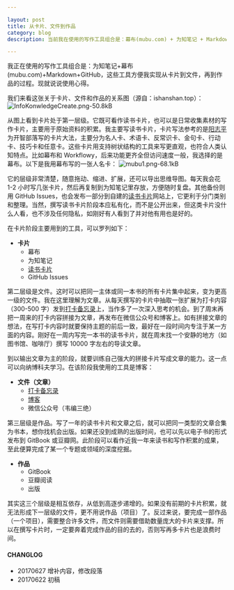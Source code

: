 ```yaml
---

layout: post
title: 从卡片、文件到作品
category: blog
description: 当前我在使用的写作工具组合是：幕布(mubu.com) + 为知笔记 + Markdown + GitHub。

---
```


我正在使用的写作工具组合是：为知笔记+幕布(mubu.com)+Markdown+GitHub，这些工具方便我实现从卡片到文件，再到作品的过程。现就说说使用心得。

我们来看这张关于卡片、文件和作品的关系图（源自：ishanshan.top）：
![InfoKonwledgeCreate.png-50.8kB][1]

从图上看到卡片处于第一层级。它既可看作读书卡片，也可以是日常收集素材的写作卡片，主要用于原始资料的积累。我主要写读书卡片，卡片写法参考的是[阳志平][2]为开智部落写的卡片大法，主要分为名人卡、术语卡、反常识卡、金句卡、行动卡、技巧卡和任意卡。这些卡片用支持树状结构的工具来写更直观，也符合人类认知特点。比如幕布和 Workflowy，后来功能更齐全但访问速度一般，我选择的是幕布。以下是我用幕布写的一张人名卡：
![mubu1.png-68.1kB][3]

它的层级非常清楚，随意拖动、缩进、扩展，还可以导出思维导图。每天我会花 1-2 小时写几张卡片，然后再复制到为知笔记里存放，方便随时复盘。其他备份则用 GitHub Issues，也会发布一部分到自建的[读书卡片][4]网站上，它更利于分门类别和整理。当然，撰写读书卡片阶段本应私有化，而不是公开出来，但这类卡片没什么人看，也不涉及任何隐私，如刚好有人看到了并对他有用也是好的。

在卡片阶段主要用到的工具，可以罗列如下：

- **卡片**
  - 幕布
  - 为知笔记
  - [读书卡片][5]
  - GitHub Issues

第二层级是文件。这时可以把同一主体或同一本书的所有卡片集中起来，变为更高一级的文件。我在这里理解为文章。从每天撰写的卡片中抽取一张扩展为打卡内容（300-500 字）发到[打卡备忘录][6]上，当作多了一次深入思考的机会。到了周末再把一周来的打卡内容拼接为文章，再发布在微信公众号和博客上。如有拼接文章的想法，在写打卡内容时就要保持主题的前后一致，最好在一段时间内专注于某一方面的内容。刚好在一周内写完一本书的读书卡片，就在周末找一个安静的地方（如图书馆、咖啡厅）撰写 10000 字左右的导读文章。

到以输出文章为主的阶段，就要训练自己强大的拼接卡片写成文章的能力。这一点可以向纳博科夫学习。在该阶段我使用的工具是博客：

- **文件（文章）**
  - [打卡备忘录][7]
  - [博客][8]
  - 微信公众号（韦编三绝）

第三层级是作品。写了一年的读书卡片和文章之后，就可以把同一类型的文章合集为书本，想你找机会出版。如果还没到成熟的出版时间，也可以先以电子书的形式发布到 GitBook 或豆瓣网。此阶段可以看作近我一年来读书和写作积累的成果，至此便算完成了某一个专题或领域的深度挖掘。

- **作品**
  - GitBook
  - 豆瓣阅读
  - 出版

其实这三个层级是相互依存，从低到高逐步递增的。如果没有前期的卡片积累，就无法形成下一层级的文件，更不用说作品（项目）了。反过来说，要完成一部作品（一个项目），需要整合许多文件，而文件则需要借助数量庞大的卡片来支撑。所以在撰写卡片时，一定要奔着完成作品的目的去的，否则写再多卡片也是浪费时间。


#### **CHANGLOG**
- 20170627  增补内容，修改段落
- 20170622  初稿

[1]: https://www.weihaisheng.com/images/kap.png
  [2]: https://kapian.org.cn/p/2-rules
  [3]: https://www.weihaisheng.com/images/mubu1.png
  [4]: https://kapian.org.cn
  [5]: https://kapian.org.cn
  [6]: https://daka.weihaisheng.com
  [7]: https://daka.weihaisheng.com/
  [8]: https://www.weihaisheng.com/
